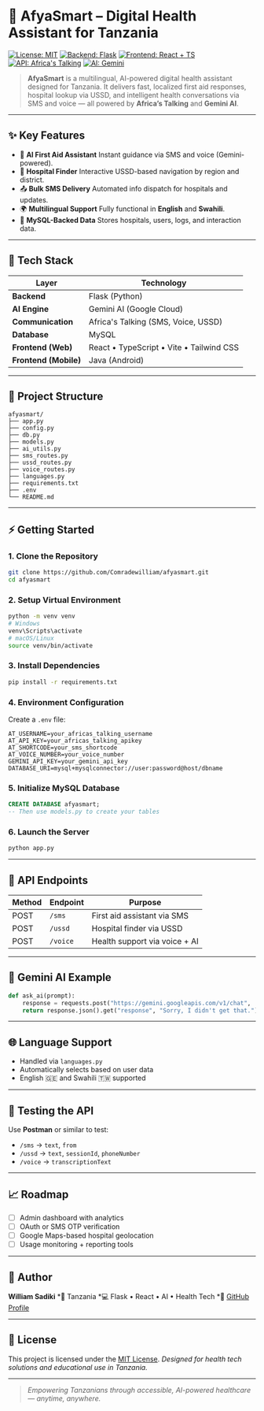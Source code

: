 # 🏥 AfyaSmart – Digital Health Assistant for Tanzania

[![License: MIT](https://img.shields.io/badge/License-MIT-blue.svg)](LICENSE)
[![Backend: Flask](https://img.shields.io/badge/Backend-Flask-blue?logo=python)](https://flask.palletsprojects.com/)
[![Frontend: React + TS](https://img.shields.io/badge/Frontend-React%20%7C%20TypeScript-61DAFB?logo=react)](https://react.dev/)
[![API: Africa's Talking](https://img.shields.io/badge/API-Africa's%20Talking-orange)](https://africastalking.com/)
[![AI: Gemini](https://img.shields.io/badge/AI-Gemini%20AI-brightgreen)](https://cloud.google.com/ai/gemini)

> **AfyaSmart** is a multilingual, AI-powered digital health assistant designed for Tanzania. It delivers fast, localized first aid responses, hospital lookup via USSD, and intelligent health conversations via SMS and voice — all powered by **Africa’s Talking** and **Gemini AI**.

---

## ✨ Key Features

* 🧠 **AI First Aid Assistant**
  Instant guidance via SMS and voice (Gemini-powered).
* 📍 **Hospital Finder**
  Interactive USSD-based navigation by region and district.
* 📤 **Bulk SMS Delivery**
  Automated info dispatch for hospitals and updates.
* 🌍 **Multilingual Support**
  Fully functional in **English** and **Swahili**.
* 📀 **MySQL-Backed Data**
  Stores hospitals, users, logs, and interaction data.

---

## 🧱 Tech Stack

| Layer                 | Technology                               |
| --------------------- | ---------------------------------------- |
| **Backend**           | Flask (Python)                           |
| **AI Engine**         | Gemini AI (Google Cloud)                 |
| **Communication**     | Africa's Talking (SMS, Voice, USSD)      |
| **Database**          | MySQL                                    |
| **Frontend (Web)**    | React • TypeScript • Vite • Tailwind CSS |
| **Frontend (Mobile)** | Java (Android)                           |

---

## 📁 Project Structure

```
afyasmart/
├── app.py
├── config.py
├── db.py
├── models.py
├── ai_utils.py
├── sms_routes.py
├── ussd_routes.py
├── voice_routes.py
├── languages.py
├── requirements.txt
├── .env
└── README.md
```

---

## ⚡ Getting Started

### 1. Clone the Repository

```bash
git clone https://github.com/Comradewilliam/afyasmart.git
cd afyasmart
```

### 2. Setup Virtual Environment

```bash
python -m venv venv
# Windows
venv\Scripts\activate
# macOS/Linux
source venv/bin/activate
```

### 3. Install Dependencies

```bash
pip install -r requirements.txt
```

### 4. Environment Configuration

Create a `.env` file:

```env
AT_USERNAME=your_africas_talking_username
AT_API_KEY=your_africas_talking_apikey
AT_SHORTCODE=your_sms_shortcode
AT_VOICE_NUMBER=your_voice_number
GEMINI_API_KEY=your_gemini_api_key
DATABASE_URI=mysql+mysqlconnector://user:password@host/dbname
```

### 5. Initialize MySQL Database

```sql
CREATE DATABASE afyasmart;
-- Then use models.py to create your tables
```

### 6. Launch the Server

```bash
python app.py
```

---

## 🔌 API Endpoints

| Method | Endpoint | Purpose                       |
| ------ | -------- | ----------------------------- |
| POST   | `/sms`   | First aid assistant via SMS   |
| POST   | `/ussd`  | Hospital finder via USSD      |
| POST   | `/voice` | Health support via voice + AI |

---

## 🤖 Gemini AI Example

```python
def ask_ai(prompt):
    response = requests.post("https://gemini.googleapis.com/v1/chat", ...)
    return response.json().get("response", "Sorry, I didn't get that.")
```

---

## 🌐 Language Support

* Handled via `languages.py`
* Automatically selects based on user data
* English 🇬🇪 and Swahili 🇹🇼 supported

---

## 🧪 Testing the API

Use **Postman** or similar to test:

* `/sms` → `text`, `from`
* `/ussd` → `text`, `sessionId`, `phoneNumber`
* `/voice` → `transcriptionText`

---

## 📈 Roadmap

* [ ] Admin dashboard with analytics
* [ ] OAuth or SMS OTP verification
* [ ] Google Maps-based hospital geolocation
* [ ] Usage monitoring + reporting tools

---

## 👤 Author

**William Sadiki**
*📍 Tanzania
*💻 Flask • React • AI • Health Tech
*🔗 [GitHub Profile](https://github.com/Comradewilliam)

---

## 📄 License

This project is licensed under the [MIT License](LICENSE).
*Designed for health tech solutions and educational use in Tanzania.*

---

> *Empowering Tanzanians through accessible, AI-powered healthcare — anytime, anywhere.*
